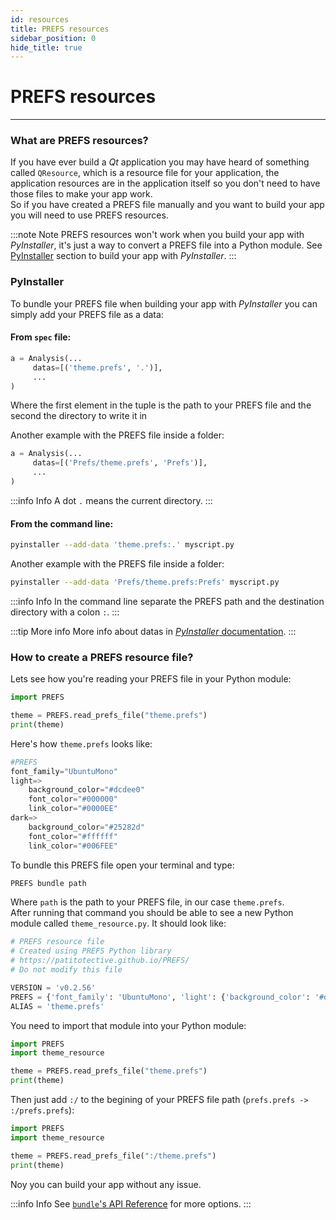 ```yaml
---
id: resources
title: PREFS resources
sidebar_position: 0
hide_title: true
---
```


# PREFS resources
***
### What are PREFS resources?
If you have ever build a _Qt_ application you may have heard of something called `QResource`, which is a resource file for your application, the application resources are in the application itself so you don't need to have those files to make your app work.  
So if you have created a PREFS file manually and you want to build your app you will need to use PREFS resources.

:::note Note
PREFS resources won't work when you build your app with _PyInstaller_, it's just a way to convert a PREFS file into a Python module.
See [PyInstaller](#PyInstaller) section to build your app with _PyInstaller_.
:::

### PyInstaller
To bundle your PREFS file when building your app with _PyInstaller_ you can simply add your PREFS file as a data:  
#### From `spec` file:
```py
a = Analysis(...
     datas=[('theme.prefs', '.')],
     ...
)
```
Where the first element in the tuple is the path to your PREFS file and the second the directory to write it in

Another example with the PREFS file inside a folder:
```py
a = Analysis(...
     datas=[('Prefs/theme.prefs', 'Prefs')],
     ...
)
```

:::info Info
A dot `.` means the current directory.
:::

#### From the command line:
```bash
pyinstaller --add-data 'theme.prefs:.' myscript.py
```
Another example with the PREFS file inside a folder:
```bash
pyinstaller --add-data 'Prefs/theme.prefs:Prefs' myscript.py
```

:::info Info
In the command line separate the PREFS path and the destination directory with a colon `:`.
:::

:::tip More info
More info about datas in [_PyInstaller_ documentation](https://pyinstaller.readthedocs.io/en/stable/spec-files.html#adding-files-to-the-bundle).
:::

### How to create a PREFS resource file?
Lets see how you're reading your PREFS file in your Python module:
```python title="main.py"
import PREFS

theme = PREFS.read_prefs_file("theme.prefs")
print(theme)
```
Here's how `theme.prefs` looks like:
```python title="theme.prefs"
#PREFS
font_family="UbuntuMono"
light=>
	background_color="#dcdee0"
	font_color="#000000"
	link_color="#0000EE"
dark=>
	background_color="#25282d"
	font_color="#ffffff"
	link_color="#006FEE"
```
To bundle this PREFS file open your terminal and type:
```bash
PREFS bundle path
```
Where `path` is the path to your PREFS file, in our case `theme.prefs`.  
After running that command you should be able to see a new Python module called `theme_resource.py`. It should look like:
```py title="theme_resource.py"
# PREFS resource file
# Created using PREFS Python library
# https://patitotective.github.io/PREFS/
# Do not modify this file

VERSION = 'v0.2.56'
PREFS = {'font_family': 'UbuntuMono', 'light': {'background_color': '#dcdee0', 'font_color': '#000000', 'link_color': '#0000EE'}, 'dark': {'background_color': '#25282d', 'font_color': '#ffffff', 'link_color': '#006FEE'}}
ALIAS = 'theme.prefs'
```
You need to import that module into your Python module:
```python title="main.py"
import PREFS
import theme_resource

theme = PREFS.read_prefs_file("theme.prefs")
print(theme)
```
Then just add `:/` to the begining of your PREFS file path (`prefs.prefs -> :/prefs.prefs`):
```py title="main.py"
import PREFS
import theme_resource

theme = PREFS.read_prefs_file(":/theme.prefs")
print(theme)
```
Noy you can build your app without any issue.

:::info Info
See [`bundle`'s API Reference](./api/cli#bundle) for more options. 
:::
